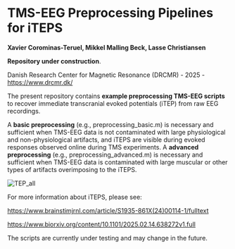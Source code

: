 # **TMS-EEG Preprocessing Pipelines for iTEPS**

**Xavier Corominas-Teruel, Mikkel Malling Beck, Lasse Christiansen**

**Repository under construction**.




Danish Research Center for Magnetic Resonance (DRCMR) - 2025 - https://www.drcmr.dk/

The present repository contains **example preprocessing TMS-EEG scripts** to recover immediate transcranial evoked potentials (iTEP) from raw EEG recordings.

A **basic preprocessing** (e.g., preprocessing_basic.m) is necessary and sufficient when TMS-EEG data is not contaminated with large physiological and non-physiological artifacts, and iTEPS are visible during evoked responses observed online during TMS experiments. A **advanced preprocessing** (e.g., preprocessing_advanced.m) is necessary and sufficient when TMS-EEG data is contaminated with large muscular or other types of artifacts overimposing to the iTEPS.

![TEP_all](https://github.com/user-attachments/assets/a4351ea5-c5f3-4b15-85e0-179de874d004)

For more information about iTEPS, please see:

https://www.brainstimjrnl.com/article/S1935-861X(24)00114-1/fulltext

https://www.biorxiv.org/content/10.1101/2025.02.14.638272v1.full


The scripts are currently under testing and may change in the future.

